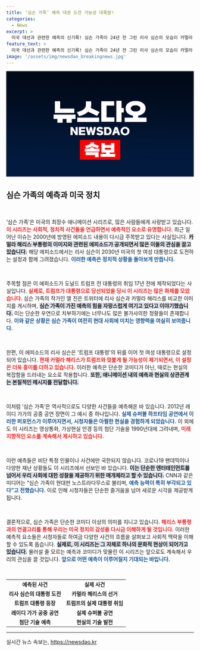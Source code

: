 ```yaml
---
title: ‘심슨 가족’ 예측 대권 도전 가능성 대폭발!
categories:
  - News
excerpt: >
  미국 대선과 관련한 예측의 신기록! 심슨 가족이 24년 전 그린 리사 심슨의 모습이 카멀라 해리스 부통령과 흡사하다는 사실이 화제다. 트럼프 대통령과의 연결 고리까지, 이 애니메이션의 예지력이 다시 한번 주목받고 있다!
feature_text: >
  미국 대선과 관련한 예측의 신기록! 심슨 가족이 24년 전 그린 리사 심슨의 모습이 카멀라 해리스 부통령과 흡사하다는 사실이 화제다. 트럼프 대통령과의 연결 고리까지, 이 애니메이션의 예지력이 다시 한번 주목받고 있다!
image: '/assets/img/newsdao_breakingnews.jpg'
---
```


<p><img src="/assets/img/newsdao_breakingnews.jpg" alt="koreaapp 속보" /></p>

<h2 data-ke-size="size26">심슨 가족의 예측과 미국 정치</h2>

<p data-ke-size="size16">&nbsp;</p>

<p>‘심슨 가족’은 미국의 최장수 애니메이션 시리즈로, 많은 사람들에게 사랑받고 있습니다. <b><span style="color: #ee2323;">이 시리즈는 사회적, 정치적 사건들을 언급하면서 예측적인 요소로 유명합니다.</span></b> 최근 일어난 이슈는 2000년에 방영된 에피소드 내용이 다시금 주목받고 있다는 사실입니다. <b><span style="background-color: #21538527;">카멀라 해리스 부통령의 이미지와 관련된 에피소드가 공개되면서 많은 이들의 관심을 끌고 있습니다.</span></b> 해당 에피소드에서는 리사 심슨이 2030년 미국의 첫 여성 대통령으로 도전하는 설정과 함께 그려졌습니다. <b><span style="color: #1a5490;">이러한 예측은 정치적 상황을 돌아보게 만듭니다.</span></b></p>

<p data-ke-size="size16">&nbsp;</p>

<p>주목할 점은 이 에피소드가 도널드 트럼프 전 대통령의 취임 17년 전에 제작되었다는 사실입니다. <b><span style="color: #ee2323;">실제로, 트럼프가 대통령으로 당선되었을 당시 이 시리즈는 많은 화제를 모았습니다.</span></b> 심슨 가족의 작가인 앨 진은 트위터에 리사 심슨과 카멀라 해리스를 비교한 이미지를 게시하며, <b><span style="background-color: #21538527;">심슨 가족이 가진 예측의 힘을 자랑스럽게 여기고 있다고 이야기했습니다.</span></b> 이는 단순한 우연으로 치부하기에는 너무나도 많은 불가사의한 정황들이 존재합니다. <b><span style="color: #1a5490;">이와 같은 상황은 심슨 가족이 여전히 현대 사회에 미치는 영향력을 여실히 보여줍니다.</span></b></p>

<p data-ke-size="size16">&nbsp;</p>

<p>한편, 이 에피소드의 리사 심슨은 '트럼프 대통령'의 뒤를 이어 첫 여성 대통령으로 설정되어 있습니다. <b><span style="color: #ee2323;">현재 카멀라 해리스가 트럼프와 맞붙게 될 가능성이 제기되면서, 이 설정은 더욱 흥미를 더하고 있습니다.</span></b> 이러한 예측은 단순한 코미디가 아닌, 때로는 현실의 복잡함을 드러내는 요소로 작용합니다. <b><span style="background-color: #21538527;">또한, 애니메이션 내의 예측과 현실의 상관관계는 본질적인 메시지를 전달합니다.</span></b></p>

<p data-ke-size="size16">&nbsp;</p>

<p>이처럼 ‘심슨 가족’은 역사적으로도 다양한 사건들을 예측해온 바 있습니다. 2012년 레이디 가가의 공중 공연 장면이 그 예시 중 하나입니다. <b><span style="color: #1a5490;">실제 슈퍼볼 하프타임 공연에서 이러한 퍼포먼스가 이루어지면서, 시청자들은 아찔한 현실을 경험하게 되었습니다.</span></b> 이 외에도 이 시리즈는 영상통화, 가상현실 안경 등의 첨단 기술을 1990년대에 그려내며, <b><span style="color: #ee2323;">미래 지향적인 요소를 계속해서 제시하고 있습니다.</span></b></p>

<p data-ke-size="size16">&nbsp;</p>

<p>이런 예측들은 비단 특정 인물이나 사건에만 국한되지 않습니다. 코로나19 팬데믹이나 다양한 재난 상황들도 이 시리즈에서 선보인 바 있습니다. <b><span style="background-color: #21538527;">이는 단순한 엔터테인먼트를 넘어서 우리 사회에 대한 성찰을 제공하기 위한 매개체라고 할 수 있습니다.</span></b> CNN과 같은 미디어는 “심슨 가족이 현대판 노스트라다무스로 불리며, <b><span style="color: #1a5490;">예측 능력이 특히 부각되고 있다”고 전했습니다.</span></b> 이로 인해 시청자들은 단순한 즐거움을 넘어 새로운 시각을 제공받게 됩니다.</p>

<p data-ke-size="size16">&nbsp;</p>

<p>결론적으로, 심슨 가족은 단순한 코미디 이상의 의미를 지니고 있습니다. <b><span style="color: #ee2323;">해리스 부통령과의 연결고리를 통해 우리는 미국 정치의 감성을 다시금 이해하게 될 것입니다.</span></b> 이러한 예측적 요소들은 시청자들로 하여금 다양한 사건의 흐름을 살펴보고 사회적 맥락을 이해할 수 있도록 돕습니다. <b><span style="background-color: #21538527;">실제로, 이 시리즈는 그 자체로 하나의 문화적 현상이 되어가고 있습니다.</span></b> 물러설 줄 모르는 예측과 코미디가 맞물린 이 시리즈는 앞으로도 계속해서 우리의 관심을 끌 것입니다. <b><span style="color: #1a5490;">앞으로 어떤 예측이 이루어질지 기대되는 바입니다.</span></b></p>

<p data-ke-size="size16">&nbsp;</p>

<table style="width: 100%;">
  <tbody>
    <tr>
      <td style="text-align: center; height: 17px;"><b>예측된 사건</b></td>
      <td style="text-align: center; height: 17px;"><b>실제 사건</b></td>
    </tr>
    <tr>
      <td style="text-align: center; height: 17px;"><b>리사 심슨의 대통령 도전</b></td>
      <td style="text-align: center; height: 17px;"><b>카멀라 해리스의 선거</b></td>
    </tr>
    <tr>
      <td style="text-align: center; height: 17px;"><b>트럼프 대통령 등장</b></td>
      <td style="text-align: center; height: 17px;"><b>트럼프의 실제 대통령 취임</b></td>
    </tr>
    <tr>
      <td style="text-align: center; height: 17px;"><b>레이디 가가 공중 공연</b></td>
      <td style="text-align: center; height: 17px;"><b>실제 슈퍼볼 공연</b></td>
    </tr>
    <tr>
      <td style="text-align: center; height: 17px;"><b>첨단 기술 예측</b></td>
      <td style="text-align: center; height: 17px;"><b>현실의 기술 발전</b></td>
    </tr>
  </tbody>
</table>

<hr />

<p data-ke-size="size16"></p>
실시간 뉴스 속보는, <a href="https://newsdao.kr" rel="dofollow">https://newsdao.kr</a>


